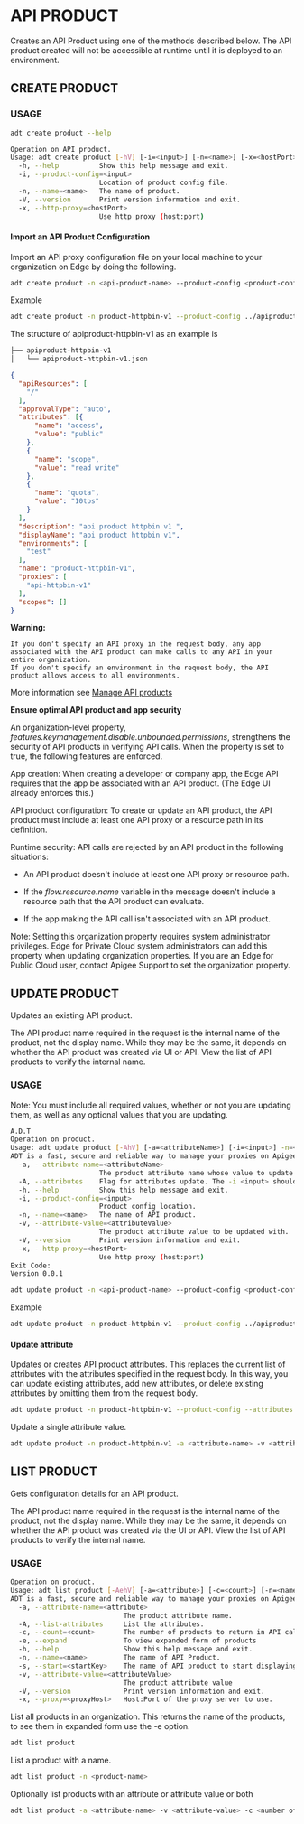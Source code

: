 # API PRODUCT
Creates an API Product using one of the methods described below. The API product created will not be accessible at runtime until it is deployed to an environment.


## CREATE PRODUCT

### USAGE

```sh
adt create product --help
```

```sh
Operation on API product.
Usage: adt create product [-hV] [-i=<input>] [-n=<name>] [-x=<hostPort>]
  -h, --help          Show this help message and exit.
  -i, --product-config=<input>
                      Location of product config file.
  -n, --name=<name>   The name of product.
  -V, --version       Print version information and exit.
  -x, --http-proxy=<hostPort>
                      Use http proxy (host:port)
```                            
  
#### Import an API Product Configuration

Import an API proxy configuration file on your local machine to your organization on Edge by doing the following.


```sh
adt create product -n <api-product-name> --product-config <product-config-location>
```

Example

```sh
adt create product -n product-httpbin-v1 --product-config ../apiproduct-httpbin-v1/apiproduct-httpbin-v1.json
```

The structure of apiproduct-httpbin-v1 as an example is

```sh
├── apiproduct-httpbin-v1
│   └── apiproduct-httpbin-v1.json
```

```json
{
  "apiResources": [
    "/"
  ],
  "approvalType": "auto",
  "attributes": [{
      "name": "access",
      "value": "public"
    },
    {
      "name": "scope",
      "value": "read write"
    },
    {
      "name": "quota",
      "value": "10tps"
    }
  ],
  "description": "api product httpbin v1 ",
  "displayName": "api product httpbin v1",
  "environments": [
    "test"
  ],
  "name": "product-httpbin-v1",
  "proxies": [
    "api-httpbin-v1"
  ],
  "scopes": []
}
```

**Warning:**

    If you don't specify an API proxy in the request body, any app associated with the API product can make calls to any API in your entire organization.
    If you don't specify an environment in the request body, the API product allows access to all environments.

More information see <a href="https://docs.apigee.com/api-platform/publish/create-api-products"> Manage API products</a>

**Ensure optimal API product and app security**

An organization-level property, <i>features.keymanagement.disable.unbounded.permissions</i>, strengthens the security of API products in verifying API calls. When the property is set to true, the following features are enforced.

App creation: When creating a developer or company app, the Edge API requires that the app be associated with an API product. (The Edge UI already enforces this.)

API product configuration: To create or update an API product, the API product must include at least one API proxy or a resource path in its definition.

Runtime security: API calls are rejected by an API product in the following situations:

- An API product doesn't include at least one API proxy or resource path.

- If the <i>flow.resource.name</i> variable in the message doesn't include a resource path that the API product can evaluate.

- If the app making the API call isn't associated with an API product.

Note: Setting this organization property requires system administrator privileges. Edge for Private Cloud system administrators can add this property when updating organization properties. If you are an Edge for Public Cloud user, contact Apigee Support to set the organization property.

## UPDATE PRODUCT

Updates an existing API product.


The API product name required in the request is the internal name of the product, not the display name. While they may be the same, it depends on whether the API product was created via UI or API. View the list of API products to verify the internal name.

### USAGE

Note: You must include all required values, whether or not you are updating them, as well as any optional values that you are updating.

```sh
A.D.T
Operation on product.
Usage: adt update product [-AhV] [-a=<attributeName>] [-i=<input>] -n=<name> [-v=<attributeValue>] [-x=<hostPort>]
ADT is a fast, secure and reliable way to manage your proxies on Apigee.
  -a, --attribute-name=<attributeName>
                      The product attribute name whose value to update.
  -A, --attributes    Flag for attributes update. The -i <input> should refer to config containing attributes only.
  -h, --help          Show this help message and exit.
  -i, --product-config=<input>
                      Product config location.
  -n, --name=<name>   The name of API product.
  -v, --attribute-value=<attributeValue>
                      The product attribute value to be updated with.
  -V, --version       Print version information and exit.
  -x, --http-proxy=<hostPort>
                      Use http proxy (host:port)
Exit Code:
Version 0.0.1
```

```sh
adt update product -n <api-product-name> --product-config <product-config-location>
```

Example

```sh
adt update product -n product-httpbin-v1 --product-config ../apiproduct-httpbin-v1/apiproduct-httpbin-v1.json
```

#### Update attribute

Updates or creates API product attributes. This replaces the current list of attributes with the attributes specified in the request body. In this way, you can update existing attributes, add new attributes, or delete existing attributes by omitting them from the request body.

```sh
adt update product -n product-httpbin-v1 --product-config --attributes ../apiproduct-httpbin-v1/apiproduct-httpbin-v1.json
```

Update a single attribute value. 

```sh
adt update product -n product-httpbin-v1 -a <attribute-name> -v <attribute-value>
```


## LIST PRODUCT

Gets configuration details for an API product.

The API product name required in the request is the internal name of the product, not the display name. While they may be the same, it depends on whether the API product was created via the UI or API. View the list of API products to verify the internal name.

### USAGE

```sh
Operation on product.
Usage: adt list product [-AehV] [-a=<attribute>] [-c=<count>] [-n=<name>] [-s=<startKey>] [-v=<attributeValue>] [-x=<proxyHost>]
ADT is a fast, secure and reliable way to manage your proxies on Apigee.
  -a, --attribute-name=<attribute>
                            The product attribute name.
  -A, --list-attributes     List the attributes.
  -c, --count=<count>       The number of products to return in API call.
  -e, --expand              To view expanded form of products
  -h, --help                Show this help message and exit.
  -n, --name=<name>         The name of API Product.
  -s, --start=<startKey>    The name of API product to start displaying from.
  -v, --attribute-value=<attributeValue>
                            The product attribute value
  -V, --version             Print version information and exit.
  -x, --proxy=<proxyHost>   Host:Port of the proxy server to use.
```

List all products in an organization. This returns the name of the products, to see them in expanded form use the -e option.

```sh 
adt list product
```


List a product with a name.

```sh
adt list product -n <product-name>
```

Optionally list products with an attribute or attribute value or both

```sh
adt list product -a <attribute-name> -v <attribute-value> -c <number of products to return>
```



